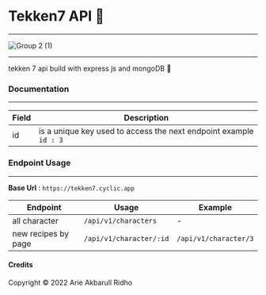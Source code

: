 # Tekken7 API 👾
---
![Group 2 (1)](https://user-images.githubusercontent.com/91861324/175530139-1f1badf3-1264-45ab-ba81-b9d4fb34b68b.png)

---
tekken 7 api build with express js and mongoDB 🌸
### Documentation
---

| Field | Description |
| ------ | ----------- |
| id   | is a unique key used to access the next endpoint example  ```id : 3``` |

### Endpoint Usage
---
**Base Url** : `https://tekken7.cyclic.app`

| Endpoint | Usage | Example |
|----------|-------|---------|
| all character | `/api/v1/characters` | - |
| new recipes by page | `/api/v1/character/:id` | `/api/v1/character/3` |

#### Credits
Copyright © 2022 Arie Akbarull Ridho
